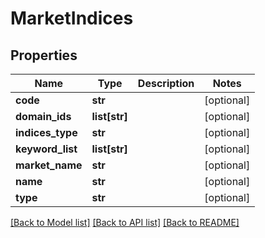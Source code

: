 # MarketIndices

## Properties
Name | Type | Description | Notes
------------ | ------------- | ------------- | -------------
**code** | **str** |  | [optional] 
**domain_ids** | **list[str]** |  | [optional] 
**indices_type** | **str** |  | [optional] 
**keyword_list** | **list[str]** |  | [optional] 
**market_name** | **str** |  | [optional] 
**name** | **str** |  | [optional] 
**type** | **str** |  | [optional] 

[[Back to Model list]](../README.md#documentation-for-models) [[Back to API list]](../README.md#documentation-for-api-endpoints) [[Back to README]](../README.md)

